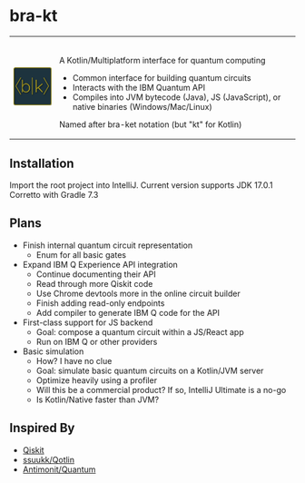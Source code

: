 <h1>bra-kt</h1>

<table style="border-style: hidden!important;">
<tr>
<td>
<img src="resources/icon-mustard-outline.png" width=160 />
</td>
<td>
<img width="745" height="1">

A Kotlin/Multiplatform interface for quantum computing

- Common interface for building quantum circuits
- Interacts with the IBM Quantum API
- Compiles into JVM bytecode (Java), JS (JavaScript), or native binaries (Windows/Mac/Linux)

Named after bra-ket notation (but "kt" for Kotlin)
</td>
</tr>
</table>

## Installation

Import the root project into IntelliJ. Current version supports JDK 17.0.1 Corretto with Gradle 7.3

## Plans

- Finish internal quantum circuit representation
    - Enum for all basic gates
- Expand IBM Q Experience API integration
    - Continue documenting their API
    - Read through more Qiskit code 
    - Use Chrome devtools more in the online circuit builder
    - Finish adding read-only endpoints
    - Add compiler to generate IBM Q code for the API
- First-class support for JS backend
    - Goal: compose a quantum circuit within a JS/React app
    - Run on IBM Q or other providers
- Basic simulation
    - How? I have no clue
    - Goal: simulate basic quantum circuits on a Kotlin/JVM server
    - Optimize heavily using a profiler
    - Will this be a commercial product? If so, IntelliJ Ultimate is a no-go
    - Is Kotlin/Native faster than JVM?

## Inspired By

- [Qiskit](https://github.com/Qiskit)
- [ssuukk/Qotlin](https://github.com/ssuukk/Qotlin)
- [Antimonit/Quantum](https://github.com/Antimonit/Quantum)
